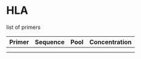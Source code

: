 # HLA
list of primers

| Primer  | Sequence | Pool | Concentration |
| ------------- | ------------- | ------------- | ------------- |
|   |  |   |  |
|   |  |   |  |

